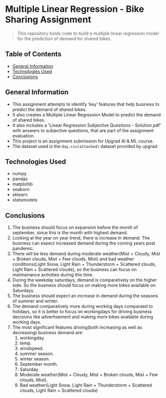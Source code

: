 # Multiple Linear Regression - Bike Sharing Assignment
> This repository holds code to build a multiple linear regression model for the prediction of demand for shared bikes.


## Table of Contents
* [General Information](#general-information)
* [Technologies Used](#technologies-used)
* [Conclusions](#conclusions)


## General Information
- This assignment attempts to identify ‘key’ features that help business to predict the demand of shared bikes.
- It also creates a Multiple Linear Regression Model to predict the demand of shared bikes.
- It also includes a 'Linear Regression Subjective Questions - Solution.pdf' with answers to subjective questions, that are part of the assignment evaluation.
- This project is an assignment submission for Upgrad AI & ML course.
- The dataset used is the `day.csv(attached)` dataset provided by upgrad.


## Technologies Used
- numpy
- pandas
- matplotlib
- seaborn
- sklearn
- statsmodels

## Conclusions
1. The business should focus on expansion before the month of september, since this is the month with highest demand.
2. Looking at the year on year trend, there is increase in demand. The business can expect increased demand during the coming years post pandemic.
3. There will be less demand during moderate weather(Mist + Cloudy, Mist + Broken clouds, Mist + Few clouds, Mist) and bad weather conditions(Light Snow, Light Rain + Thunderstorm + Scattered clouds, Light Rain + Scattered clouds), so the business can focus on maintainance activities during this time.
4. During the weekday saturdays, demand is comparatively on the higher side. So the business should focus on making more bikes available on Saturdays.
5. The business should expect an increase in demand during the seasons of summer and winter.
6. The demand comparatively more during working days comparaed to holidays, so it is better to focus on workingdays for driving business decisions like advertisement and making more bikes available during working days.
7. The most significant features driving(both increasing as well as decreasing) business demand are:
    1. workingday.
    2. temp.
    3. windspeed.
    4. summer season.
    5. winter season.
    6. September month.
    7. Saturday.
    8. Moderate weather(Mist + Cloudy, Mist + Broken clouds, Mist + Few clouds, Mist).
    9. Bad weather(Light Snow, Light Rain + Thunderstorm + Scattered clouds, Light Rain + Scattered clouds)
    